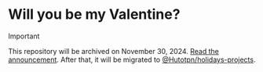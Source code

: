 # Will you be my Valentine?

> [!IMPORTANT]
> This repository will be archived on November 30, 2024. [Read the announcement](https://github.com/Hutotpn/will-u-be-my-valentine/discussions/9). After that, it will be migrated to [@Hutotpn/holidays-projects](https://github.com/Hutotpn/holidays-projects).
